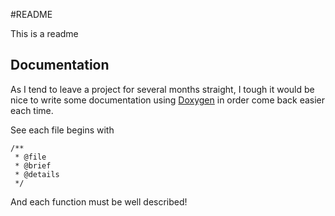 #README

This is a readme


## Documentation

As I tend to leave a project for several months straight,
I tough it would be nice to write some documentation using [Doxygen](https://www.doxygen.nl/manual/commands.html)
in order come back easier each time.

See each file begins with
```
/**
 * @file
 * @brief
 * @details
 */
```
And each function must be well described!